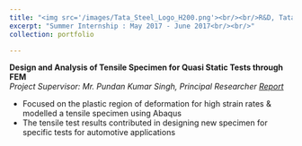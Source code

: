 ```yaml
---
title: "<img src='/images/Tata_Steel_Logo_H200.png'><br/><br/>R&D, Tata Steel Ltd., Jamshedpur "
excerpt: "Summer Internship : May 2017 - June 2017<br/><br/>"
collection: portfolio

---
```

**Design and Analysis of Tensile Specimen for Quasi Static Tests through FEM**  
*Project Supervisor: Mr. Pundan Kumar Singh, Principal Researcher*
*[Report](https://drive.google.com/file/d/1_ZcddhALcbVKgBeGIGA0JH4m8gN6X7v8/view?usp=sharing)*
*	Focused on the plastic region of deformation for high strain rates & modelled a tensile specimen using Abaqus 
*	The tensile test results contributed in designing new specimen for specific tests for automotive applications

